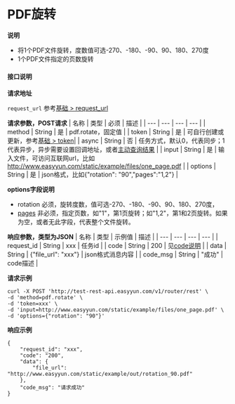 # PDF旋转


**说明**
- 将1个PDF文件旋转，度数值可选-270、-180、-90、90、180、270度
- 1个PDF文件指定的页数旋转



#### 接口说明

**请求地址**

`request_url` 参考[基础 > request_url](/api/base.html#request-url)

**请求参数，POST请求**
| 名称 | 类型 | 必须 | 描述 |
| --- | --- | --- | --- |
| method | String | 是 | pdf.rotate，固定值 |
| token | String | 是 | 可自行创建或更新，参考[基础 > token](/api/base.html#token)|
| async | String | 否 | 任务方式，默认0，代表同步；1代表异步，异步需要设置回调地址，或者[主动查询结果](/api/pdf.task-result.html) |
| input | String | 是 | 输入文件，可访问互联网url，比如 http://www.easyyun.com/static/example/files/one_page.pdf  |
| options | String | 是 | json格式，比如{"rotation": "90","pages":"1,2"} |

**options字段说明**

- rotation 必须，旋转度数，值可选-270、-180、-90、90、180、270度，
- [pages](/api/base.html#pages格式) 非必须，指定页数，如"1"，第1页旋转；如"1,2"，第1和2页旋转。如果为空，或者无此字段，代表整个文件旋转。


**响应参数，类型为JSON**
| 名称 | 类型 | 示例值 | 描述 |
| --- | --- | --- | --- |
| request_id | String | xxx | 任务id |
| code | String | 200 | 见[code说明](/api/code.html) |
| data | String | {"file_url": "xxx"} | json格式消息内容 |
| code_msg | String | "成功" | code描述 |

**请求示例**
```shell
curl -X POST 'http://test-rest-api.easyyun.com/v1/router/rest' \
-d 'method=pdf.rotate' \
-d 'token=xxx' \
-d 'input=http://www.easyyun.com/static/example/files/one_page.pdf' \
-d 'options={"rotation": "90"}'
```

**响应示例**
```shell
{
	"request_id": "xxx",
	"code": "200",
	"data": {
		"file_url": "http://www.easyyun.com/static/example/out/rotation_90.pdf"
	},
	"code_msg": "请求成功"
}
```
